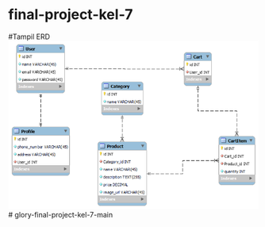 # final-project-kel-7

#Tampil ERD
![ERD](ERD/ERD_KEL_7.png)#   g l o r y - f i n a l - p r o j e c t - k e l - 7 - m a i n 
 
 